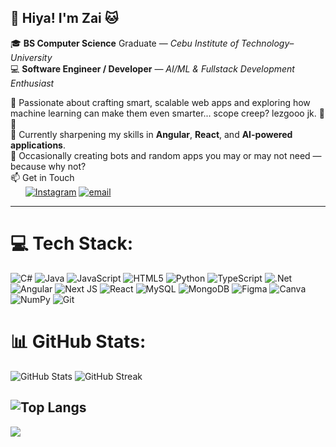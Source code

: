 ## 👋 Hiya! I'm Zai 🐱  

🎓 **BS Computer Science** Graduate — *Cebu Institute of Technology–University*  
💻 **Software Engineer / Developer** — *AI/ML & Fullstack Development Enthusiast*  

🚀 Passionate about crafting smart, scalable web apps and exploring how machine learning can make them even smarter... scope creep? lezgooo jk. 🤣🫵 <br>
🌱 Currently sharpening my skills in **Angular**, **React**, and **AI-powered applications**.   <br>
🤖 Occasionally creating bots and random apps you may or may not need — because why not?   <br>
📫 Get in Touch <br>
 &nbsp;&nbsp;&nbsp;&nbsp;&nbsp; [![Instagram](https://img.shields.io/badge/Instagram-%23E4405F.svg?logo=Instagram&logoColor=white)](https://instagram.com/zaibebugging) [![email](https://img.shields.io/badge/Email-D14836?logo=gmail&logoColor=white)](mailto:saizairai.z@gmail.com) 

---
# 💻 Tech Stack:
![C#](https://img.shields.io/badge/c%23-%23239120.svg?style=for-the-badge&logo=csharp&logoColor=white) 
![Java](https://img.shields.io/badge/java-%23ED8B00.svg?style=for-the-badge&logo=openjdk&logoColor=white) 
![JavaScript](https://img.shields.io/badge/javascript-%23323330.svg?style=for-the-badge&logo=javascript&logoColor=%23F7DF1E) 
![HTML5](https://img.shields.io/badge/html5-%23E34F26.svg?style=for-the-badge&logo=html5&logoColor=white) 
![Python](https://img.shields.io/badge/python-3670A0?style=for-the-badge&logo=python&logoColor=ffdd54) 
![TypeScript](https://img.shields.io/badge/typescript-%23007ACC.svg?style=for-the-badge&logo=typescript&logoColor=white) 
![.Net](https://img.shields.io/badge/.NET-5C2D91?style=for-the-badge&logo=.net&logoColor=white) 
![Angular](https://img.shields.io/badge/angular-%23DD0031.svg?style=for-the-badge&logo=angular&logoColor=white) 
![Next JS](https://img.shields.io/badge/Next-black?style=for-the-badge&logo=next.js&logoColor=white) 
![React](https://img.shields.io/badge/react-%2320232a.svg?style=for-the-badge&logo=react&logoColor=%2361DAFB) 
![MySQL](https://img.shields.io/badge/mysql-4479A1.svg?style=for-the-badge&logo=mysql&logoColor=white) 
![MongoDB](https://img.shields.io/badge/MongoDB-%234ea94b.svg?style=for-the-badge&logo=mongodb&logoColor=white) 
![Figma](https://img.shields.io/badge/figma-%23F24E1E.svg?style=for-the-badge&logo=figma&logoColor=white) 
![Canva](https://img.shields.io/badge/Canva-%2300C4CC.svg?style=for-the-badge&logo=Canva&logoColor=white) 
![NumPy](https://img.shields.io/badge/numpy-%23013243.svg?style=for-the-badge&logo=numpy&logoColor=white) 
![Git](https://img.shields.io/badge/git-%23F05033.svg?style=for-the-badge&logo=git&logoColor=white)

# 📊 GitHub Stats:
 ![GitHub Stats](https://github-readme-stats.vercel.app/api?username=zewawa&theme=dark&hide_border=true&include_all_commits=true&count_private=true)  ![GitHub Streak](https://nirzak-streak-stats.vercel.app/?user=zewawa&theme=dark&hide_border=true) 

![Top Langs](https://github-readme-stats.vercel.app/api/top-langs/?username=zewawa&theme=dark&hide_border=true&include_all_commits=true&count_private=true&layout=compact)
---


[![](https://visitcount.itsvg.in/api?id=zewawa&icon=0&color=0)](https://visitcount.itsvg.in)

<!-- Proudly created with GPRM ( https://gprm.itsvg.in ) -->


